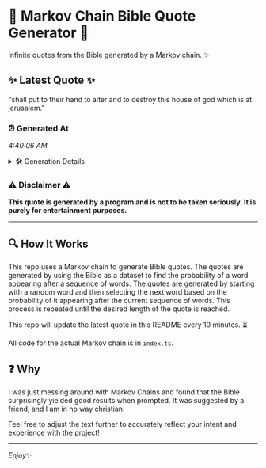 # 📖 Markov Chain Bible Quote Generator 📖

Infinite quotes from the Bible generated by a Markov chain. ✨

## ✨ Latest Quote ✨
"shall put to their hand to alter and to destroy this house of god which is at jerusalem."

### ⏰ Generated At
*4:40:06 AM*

<details>
    <summary>🛠️ Generation Details</summary>
    <p>
        <strong>🌱 Seed:</strong> shall<br>
        <strong>🔄 Iterations:</strong> 17<br>
        <strong>📜 Context History:</strong><br>[ shall ]: put<br>[ shall, put ]: to<br>[ shall, put, to ]: their<br>[ shall, put, to, their ]: hand<br>[ shall, put, to, their, hand ]: to<br>[ shall, put, to, their, hand, to ]: alter<br>[ put, to, their, hand, to, alter ]: and<br>[ to, their, hand, to, alter, and ]: to<br>[ their, hand, to, alter, and, to ]: destroy<br>[ hand, to, alter, and, to, destroy ]: this<br>[ to, alter, and, to, destroy, this ]: house<br>[ alter, and, to, destroy, this, house ]: of<br>[ and, to, destroy, this, house, of ]: god<br>[ to, destroy, this, house, of, god ]: which<br>[ destroy, this, house, of, god, which ]: is<br>[ this, house, of, god, which, is ]: at<br>[ house, of, god, which, is, at ]: jerusalem.<br>
    </p>
</details>

### ⚠️ Disclaimer ⚠️
**This quote is generated by a program and is not to be taken seriously. It is purely for entertainment purposes.**

---

## 🔍 How It Works

This repo uses a Markov chain to generate Bible quotes. The quotes are generated by using the Bible as a dataset to find the probability of a word appearing after a sequence of words. The quotes are generated by starting with a random word and then selecting the next word based on the probability of it appearing after the current sequence of words. This process is repeated until the desired length of the quote is reached.

This repo will update the latest quote in this README every 10 minutes. ⏳

All code for the actual Markov chain is in `index.ts`.

## ❓ Why

I was just messing around with Markov Chains and found that the Bible surprisingly yielded good results when prompted. 
It was suggested by a friend, and I am in no way christian.

Feel free to adjust the text further to accurately reflect your intent and experience with the project!

---

*Enjoy*✨
